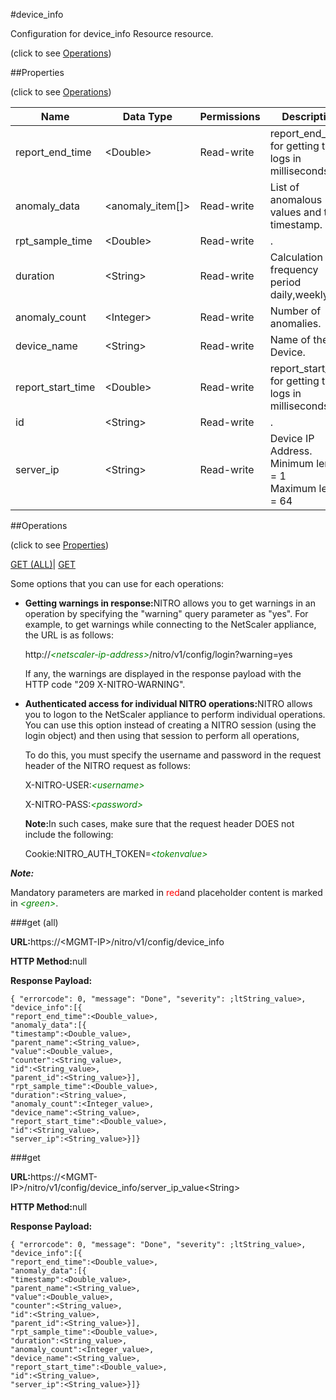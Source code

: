 #device_info



Configuration for device_info Resource resource.

<span>(click to see [Operations](#operations))</span>



##Properties 

<span>(click to see [Operations](#operations))</span>





<table><thead><tr><th>Name</th><th>Data Type</th><th>Permissions</th><th>Description</th></tr></thead><tbody><tr><td>report_end_time</td><td>&lt;Double></td><td>Read-write</td><td>report_end_time for getting the logs in milliseconds.</td></tr><tr><td>anomaly_data</td><td>&lt;anomaly_item[]></td><td>Read-write</td><td>List of anomalous values and their timestamp.</td></tr><tr><td>rpt_sample_time</td><td>&lt;Double></td><td>Read-write</td><td>.</td></tr><tr><td>duration</td><td>&lt;String></td><td>Read-write</td><td>Calculation frequency period daily,weekly etc.</td></tr><tr><td>anomaly_count</td><td>&lt;Integer></td><td>Read-write</td><td>Number of anomalies.</td></tr><tr><td>device_name</td><td>&lt;String></td><td>Read-write</td><td>Name of the Device.</td></tr><tr><td>report_start_time</td><td>&lt;Double></td><td>Read-write</td><td>report_start_time for getting the logs in milliseconds.</td></tr><tr><td>id</td><td>&lt;String></td><td>Read-write</td><td>.</td></tr><tr><td>server_ip</td><td>&lt;String></td><td>Read-write</td><td>Device IP Address.<br>Minimum length = 1<br>Maximum length = 64</td></tr></tbody></table>

##Operations 

<span>(click to see [Properties](#properties))</span>





[GET (ALL)](#get-all)| [GET](#get)





Some options that you can use for each operations:

<ul><li><p><b>Getting warnings in response:</b>NITRO allows you to get warnings in an operation by specifying the "warning" query parameter as "yes". For example, to get warnings while connecting to the NetScaler appliance, the URL is as follows:</p><p>http://<span style="color:green;font-style:italic;">&lt;netscaler-ip-address&gt;</span>/nitro/v1/config/login?warning=yes</p><p>If any, the warnings are displayed in the response payload with the HTTP code "209 X-NITRO-WARNING".</p></li><li><p><b>Authenticated access for individual NITRO operations:</b>NITRO allows you to logon to the NetScaler appliance to perform individual operations. You can use this option instead of creating a NITRO session (using the login object) and then using that session to perform all operations,</p><p>To do this, you must specify the username and password in the request header of the NITRO request as follows:</p><p>X-NITRO-USER:<span style="color:green;font-style:italic;">&lt;username&gt;</span></p><p>X-NITRO-PASS:<span style="color:green;font-style:italic;">&lt;password&gt;</span></p><p><b>Note:</b>In such cases, make sure that the request header DOES not include the following:</p><p>Cookie:NITRO_AUTH_TOKEN=<span style="color:green;font-style:italic;">&lt;tokenvalue&gt;</span></p></li></ul>







***Note:*** 

Mandatory parameters are marked in <span style="color:#FF0000;">red</span>and placeholder content is marked in <span style="color:green;font-style:italic">&lt;green&gt;</span>.



###get (all)







<b>URL:</b>https://&lt;MGMT-IP&gt;/nitro/v1/config/device_info

<b>HTTP Method:</b>null

<b>Response Payload: </b>
```
{ "errorcode": 0, "message": "Done", "severity": ;ltString_value>, "device_info":[{
"report_end_time":<Double_value>,
"anomaly_data":[{
"timestamp":<Double_value>,
"parent_name":<String_value>,
"value":<Double_value>,
"counter":<String_value>,
"id":<String_value>,
"parent_id":<String_value>}],
"rpt_sample_time":<Double_value>,
"duration":<String_value>,
"anomaly_count":<Integer_value>,
"device_name":<String_value>,
"report_start_time":<Double_value>,
"id":<String_value>,
"server_ip":<String_value>}]}
```







###get







<b>URL:</b>https://&lt;MGMT-IP&gt;/nitro/v1/config/device_info/server_ip_value&lt;String&gt;

<b>HTTP Method:</b>null

<b>Response Payload: </b>
```
{ "errorcode": 0, "message": "Done", "severity": ;ltString_value>, "device_info":[{
"report_end_time":<Double_value>,
"anomaly_data":[{
"timestamp":<Double_value>,
"parent_name":<String_value>,
"value":<Double_value>,
"counter":<String_value>,
"id":<String_value>,
"parent_id":<String_value>}],
"rpt_sample_time":<Double_value>,
"duration":<String_value>,
"anomaly_count":<Integer_value>,
"device_name":<String_value>,
"report_start_time":<Double_value>,
"id":<String_value>,
"server_ip":<String_value>}]}
```







